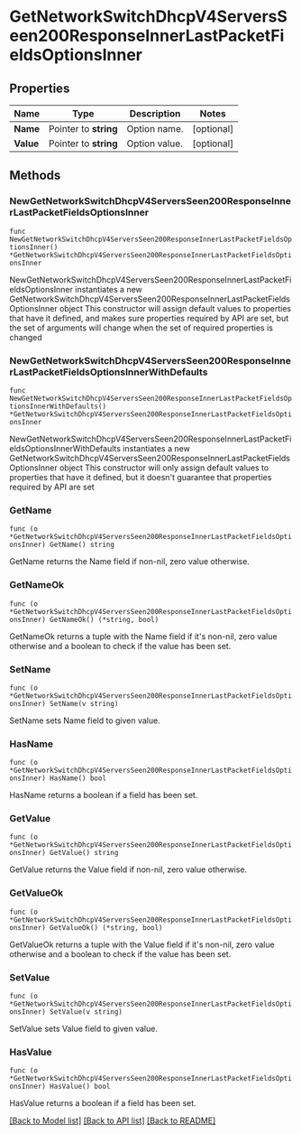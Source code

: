 # GetNetworkSwitchDhcpV4ServersSeen200ResponseInnerLastPacketFieldsOptionsInner

## Properties

Name | Type | Description | Notes
------------ | ------------- | ------------- | -------------
**Name** | Pointer to **string** | Option name. | [optional] 
**Value** | Pointer to **string** | Option value. | [optional] 

## Methods

### NewGetNetworkSwitchDhcpV4ServersSeen200ResponseInnerLastPacketFieldsOptionsInner

`func NewGetNetworkSwitchDhcpV4ServersSeen200ResponseInnerLastPacketFieldsOptionsInner() *GetNetworkSwitchDhcpV4ServersSeen200ResponseInnerLastPacketFieldsOptionsInner`

NewGetNetworkSwitchDhcpV4ServersSeen200ResponseInnerLastPacketFieldsOptionsInner instantiates a new GetNetworkSwitchDhcpV4ServersSeen200ResponseInnerLastPacketFieldsOptionsInner object
This constructor will assign default values to properties that have it defined,
and makes sure properties required by API are set, but the set of arguments
will change when the set of required properties is changed

### NewGetNetworkSwitchDhcpV4ServersSeen200ResponseInnerLastPacketFieldsOptionsInnerWithDefaults

`func NewGetNetworkSwitchDhcpV4ServersSeen200ResponseInnerLastPacketFieldsOptionsInnerWithDefaults() *GetNetworkSwitchDhcpV4ServersSeen200ResponseInnerLastPacketFieldsOptionsInner`

NewGetNetworkSwitchDhcpV4ServersSeen200ResponseInnerLastPacketFieldsOptionsInnerWithDefaults instantiates a new GetNetworkSwitchDhcpV4ServersSeen200ResponseInnerLastPacketFieldsOptionsInner object
This constructor will only assign default values to properties that have it defined,
but it doesn't guarantee that properties required by API are set

### GetName

`func (o *GetNetworkSwitchDhcpV4ServersSeen200ResponseInnerLastPacketFieldsOptionsInner) GetName() string`

GetName returns the Name field if non-nil, zero value otherwise.

### GetNameOk

`func (o *GetNetworkSwitchDhcpV4ServersSeen200ResponseInnerLastPacketFieldsOptionsInner) GetNameOk() (*string, bool)`

GetNameOk returns a tuple with the Name field if it's non-nil, zero value otherwise
and a boolean to check if the value has been set.

### SetName

`func (o *GetNetworkSwitchDhcpV4ServersSeen200ResponseInnerLastPacketFieldsOptionsInner) SetName(v string)`

SetName sets Name field to given value.

### HasName

`func (o *GetNetworkSwitchDhcpV4ServersSeen200ResponseInnerLastPacketFieldsOptionsInner) HasName() bool`

HasName returns a boolean if a field has been set.

### GetValue

`func (o *GetNetworkSwitchDhcpV4ServersSeen200ResponseInnerLastPacketFieldsOptionsInner) GetValue() string`

GetValue returns the Value field if non-nil, zero value otherwise.

### GetValueOk

`func (o *GetNetworkSwitchDhcpV4ServersSeen200ResponseInnerLastPacketFieldsOptionsInner) GetValueOk() (*string, bool)`

GetValueOk returns a tuple with the Value field if it's non-nil, zero value otherwise
and a boolean to check if the value has been set.

### SetValue

`func (o *GetNetworkSwitchDhcpV4ServersSeen200ResponseInnerLastPacketFieldsOptionsInner) SetValue(v string)`

SetValue sets Value field to given value.

### HasValue

`func (o *GetNetworkSwitchDhcpV4ServersSeen200ResponseInnerLastPacketFieldsOptionsInner) HasValue() bool`

HasValue returns a boolean if a field has been set.


[[Back to Model list]](../README.md#documentation-for-models) [[Back to API list]](../README.md#documentation-for-api-endpoints) [[Back to README]](../README.md)


